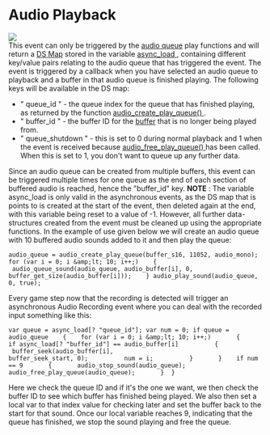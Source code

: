 # Audio Playback

  
![](https://gms.magecorn.com/Manual/assets/Images/Asset_Editors/Async_AudioPlayback.png)  
This event can only be triggered by the [audio
queue](../../../GameMaker_Language/GML_Reference/Asset_Management/Audio/Audio_Buffers/Audio_Buffers)
play functions and will return a [DS
Map](../../../GameMaker_Language/GML_Reference/Data_Structures/DS_Maps/DS_Maps)
stored in the variable [ async_load
](../../../GameMaker_Language/GML_Overview/Variables/Builtin_Global_Variables/async_load)
, containing different key/value pairs relating to the audio queue that
has triggered the event. The event is triggered by a callback when you
have selected an audio queue to playback and a buffer in that audio
queue is finished playing. The following keys will be available in the
DS map:

-   " queue_id " - the queue index for the queue that has finished
    playing, as returned by the function [ audio_create_play_queue()
    ](../../../GameMaker_Language/GML_Reference/Asset_Management/Audio/Audio_Buffers/audio_create_play_queue)
    .
-   " buffer_id " - the buffer ID for the
    [buffer](../../../GameMaker_Language/GML_Reference/Buffers/Buffers)
    that is no longer being played from.
-   " queue_shutdown " - this is set to 0 during normal playback and 1
    when the event is received because [ audio_free_play_queue()
    ](../../../GameMaker_Language/GML_Reference/Asset_Management/Audio/Audio_Buffers/audio_free_play_queue)
    has been called. When this is set to 1, you don't want to queue up
    any further data.

Since an audio queue can be created from multiple buffers, this event
can be triggered multiple times for one queue as the end of each section
of buffered audio is reached, hence the "buffer_id" key. **NOTE** : The
variable async_load is only valid in the asynchronous events, as the DS
map that is points to is created at the start of the event, then deleted
again at the end, with this variable being reset to a value of -1.
However, all further data-structures created from the event must be
cleaned up using the appropriate functions. In the example of use given
below we will create an audio queue with 10 buffered audio sounds added
to it and then play the queue:

``` gml
audio_queue = audio_create_play_queue(buffer_s16, 11052, audio_mono); for (var i = 0; i &amp;lt; 10; i++;)    {    audio_queue_sound(audio_queue, audio_buffer[i], 0, buffer_get_size(audio_buffer[i]));    } audio_play_sound(audio_queue,
0, true);
```

Every game step now that the recording is detected will trigger an
asynchronous Audio Recording event where you can deal with the recorded
input something like this:

``` gml
var queue = async_load[? "queue_id"]; var num = 0; if queue = audio_queue    {    for (var i = 0; i &amp;lt; 10; i++;)       {       if async_load[? "buffer_id"] == audio_buffer[i]          {  buffer_seek(audio_buffer[i],
buffer_seek_start, 0);          num = i;          }       }    if num == 9       {       audio_stop_sound(audio_queue);       audio_free_play_queue(audio_queue);       }  }
```

Here we check the queue ID and if it's the one we want, we then check
the buffer ID to see which buffer has finished being played. We also
then set a local var to that index value for checking later and set the
buffer back to the start for that sound. Once our local variable reaches
9, indicating that the queue has finished, we stop the sound playing and
free the queue.

